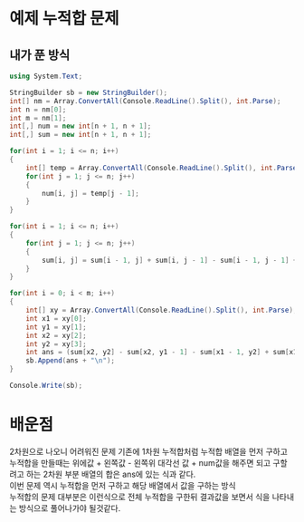 # 예제 누적합 문제

## 내가 푼 방식
``` cs
using System.Text;

StringBuilder sb = new StringBuilder();
int[] nm = Array.ConvertAll(Console.ReadLine().Split(), int.Parse);
int n = nm[0];
int m = nm[1];
int[,] num = new int[n + 1, n + 1];
int[,] sum = new int[n + 1, n + 1];

for(int i = 1; i <= n; i++)
{
    int[] temp = Array.ConvertAll(Console.ReadLine().Split(), int.Parse);
    for(int j = 1; j <= n; j++)
    {
        num[i, j] = temp[j - 1];
    }
}

for(int i = 1; i <= n; i++)
{
    for(int j = 1; j <= n; j++)
    {
        sum[i, j] = sum[i - 1, j] + sum[i, j - 1] - sum[i - 1, j - 1] + num[i, j];
    }
}

for(int i = 0; i < m; i++)
{
    int[] xy = Array.ConvertAll(Console.ReadLine().Split(), int.Parse);
    int x1 = xy[0];
    int y1 = xy[1];
    int x2 = xy[2];
    int y2 = xy[3];
    int ans = (sum[x2, y2] - sum[x2, y1 - 1] - sum[x1 - 1, y2] + sum[x1 - 1, y1 - 1]);
    sb.Append(ans + "\n");
}

Console.Write(sb);
```

# 배운점
2차원으로 나오니 어려워진 문제 기존에 1차원 누적합처럼 누적합 배열을 먼저 구하고 누적합을 만들때는 위에값 + 왼쪽값 - 왼쪽위 대각선 값 + num값을 해주면 되고 
구할려고 하는 2차원 부분 배열의 합은 ans에 있는 식과 같다.  
이번 문제 역시 누적합을 먼저 구하고 해당 배열에서 값을 구하는 방식  
누적합의 문제 대부분은 이런식으로 전체 누적합을 구한뒤 결과값을 보면서 식을 나타내는 방식으로 풀어나가야 될것같다.  
